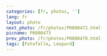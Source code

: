 ```yaml
---
categories: [fr, photos, '']
lang: fr
layout: photo
next_photo: /fr/photos/P0000472.html
picname: P0000473
prev_photo: /fr/photos/P0000470.html
tags: [Fotofalle, Leopard]
---
```

